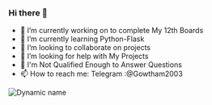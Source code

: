 ### Hi there 👋

- 🔭 I’m currently working on to complete My 12th Boards
- 🌱 I’m currently learning Python-Flask
- 👯 I’m looking to collaborate on projects
- 🤔 I’m looking for help with My Projects
- 💬 I'm Not Qualified Enough to Answer Questions
- 📫 How to reach me: Telegram :@Gowtham2003
<!-- 😄 Pronouns: 
- ⚡ Fun fact: -->


![Dynamic name](https://github-readme-stats.vercel.app/api?username=Gowtham2003&show_icons=true&title_color=fff&icon_color=79ff97&text_color=9f9f9f&bg_color=151515)
